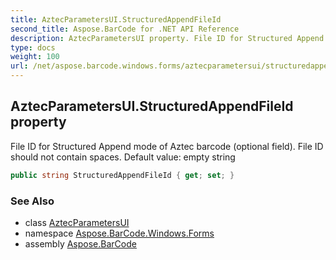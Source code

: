 ```yaml
---
title: AztecParametersUI.StructuredAppendFileId
second_title: Aspose.BarCode for .NET API Reference
description: AztecParametersUI property. File ID for Structured Append mode of Aztec barcode optional field. File ID should not contain spaces. Default value empty string
type: docs
weight: 100
url: /net/aspose.barcode.windows.forms/aztecparametersui/structuredappendfileid/
---
```

## AztecParametersUI.StructuredAppendFileId property

File ID for Structured Append mode of Aztec barcode (optional field). File ID should not contain spaces. Default value: empty string

```csharp
public string StructuredAppendFileId { get; set; }
```

### See Also

* class [AztecParametersUI](../)
* namespace [Aspose.BarCode.Windows.Forms](../../../aspose.barcode.windows.forms/)
* assembly [Aspose.BarCode](../../../)


